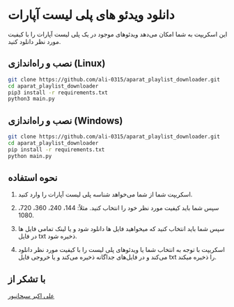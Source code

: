 # دانلود ویدئو های پلی لیست آپارات
این اسکریپت به شما امکان می‌دهد ویدئوهای موجود در یک پلی لیست آپارات را با کیفیت مورد نظر دانلود کنید.

## نصب و راه‌اندازی (Linux)

```bash
git clone https://github.com/ali-0315/aparat_playlist_downloader.git
cd aparat_playlist_downloader
pip3 install -r requirements.txt
python3 main.py
```


## نصب و راه‌اندازی (Windows)

```bash
git clone https://github.com/ali-0315/aparat_playlist_downloader.git
cd aparat_playlist_downloader
pip install -r requirements.txt
python main.py
```


## نحوه استفاده

1. اسکریپت شما از شما می‌خواهد شناسه پلی لیست آپارات را وارد کنید.

2. سپس شما باید کیفیت مورد نظر خود را انتخاب کنید. مثلاً: 144، 240، 360، 720، 1080.

3. سپس شما باید انتخاب کنید که میخواهید فایل ها دانلود شود و یا لینک تمامی فایل ها در فایل txt ذخیره شود.

4. اسکریپت با توجه به انتخاب شما یا ویدئوهای پلی لیست را با کیفیت مورد نظر دانلود می‌کند و در فایل‌های جداگانه ذخیره می‌کند و یا خروجی فایل txt را ذخیره میکند.


## با تشکر از
<a href="https://github.com/AliAkbarSobhanpour">علی اکبر سبحانپور</a>

